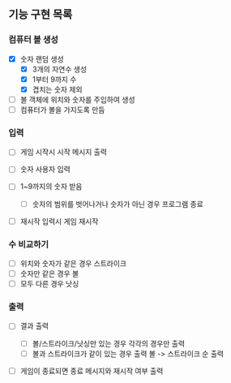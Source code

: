 ## 기능 구현 목록

### 컴퓨터 볼 생성
- [X] 숫자 랜덤 생성
  - [X] 3개의 자연수 생성
  - [X] 1부터 9까지 수
  - [X] 겹치는 숫자 제외

- [ ] 볼 객체에 위치와 숫자를 주입하여 생성
- [ ] 컴퓨터가 볼을 가지도록 만듬

### 입력

- [ ] 게임 시작시 시작 메시지 출력
- [ ] 숫자 사용자 입력
- [ ] 1~9까지의 숫자 받음
  - [ ] 숫자의 범위를 벗어나거나 숫자가 아닌 경우 프로그램 종료

- [ ] 재시작 입력시 게임 재시작


### 수 비교하기
- [ ] 위치와 숫자가 같은 경우 스트라이크
- [ ] 숫자만 같은 경우 볼
- [ ] 모두 다른 경우 낫싱

### 출력
- [ ] 결과 출력
  - [ ] 볼/스트라이크/낫싱만 있는 경우 각각의 경우만 출력
  - [ ] 볼과 스트라이크가 같이 있는 경우 출력 볼 -> 스트라이크 순 출력

- [ ] 게임이 종료되면 종료 메시지와 재시작 여부 출력



